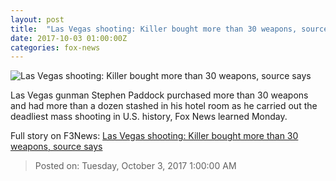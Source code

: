 ```yaml
---
layout: post
title:  "Las Vegas shooting: Killer bought more than 30 weapons, source says"
date: 2017-10-03 01:00:00Z
categories: fox-news
---
```


![Las Vegas shooting: Killer bought more than 30 weapons, source says](http://a57.foxnews.com/images.foxnews.com/content/fox-news/us/2017/10/02/las-vegas-shooting-killer-bought-more-than-30-weapons-source-says/_jcr_content/article-text/article-par-3/inline_spotlight_ima/image.img.jpg/612/344/1506972202859.jpg?ve=1&tl=1)

Las Vegas gunman Stephen Paddock purchased more than 30 weapons and had more than a dozen stashed in his hotel room as he carried out the deadliest mass shooting in U.S. history, Fox News learned Monday.


Full story on F3News: [Las Vegas shooting: Killer bought more than 30 weapons, source says](http://www.f3nws.com/n/KhUK)

> Posted on: Tuesday, October 3, 2017 1:00:00 AM
